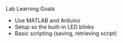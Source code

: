 Lab Learning Goals

* Use MATLAB and Arduino
* Setup so the built-in LED blinks
* Basic scripting (saving, retrieving script)
